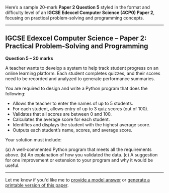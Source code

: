 Here’s a sample 20-mark **Paper 2 Question 5** styled in the format and difficulty level of an **IGCSE Edexcel Computer Science (4CP0) Paper 2**, focusing on practical problem-solving and programming concepts.

---

## **IGCSE Edexcel Computer Science – Paper 2: Practical Problem-Solving and Programming**

**Question 5 – 20 marks**

A teacher wants to develop a system to help track student progress on an online learning platform. Each student completes quizzes, and their scores need to be recorded and analyzed to generate performance summaries.

You are required to design and write a Python program that does the following:

* Allows the teacher to enter the names of up to 5 students.
* For each student, allows entry of up to 3 quiz scores (out of 100).
* Validates that all scores are between 0 and 100.
* Calculates the average score for each student.
* Identifies and displays the student with the highest average score.
* Outputs each student’s name, scores, and average score.

Your solution must include:

(a) A well-commented Python program that meets all the requirements above.
(b) An explanation of how you validated the data.
(c) A suggestion for one improvement or extension to your program and why it would be useful.

---

Let me know if you'd like me to [provide a model answer](f) or [generate a printable version of this paper](f).
